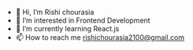 - 👋 Hi, I’m Rishi chourasia
- 👀 I’m interested in Frontend Development
- 🌱 I’m currently learning React.js
- 📫 How to reach me rishichourasia2100@gmail.com

<!---
rishichourasia/rishichourasia is a ✨ special ✨ repository because its `README.md` (this file) appears on your GitHub profile.
You can click the Preview link to take a look at your changes.
--->
